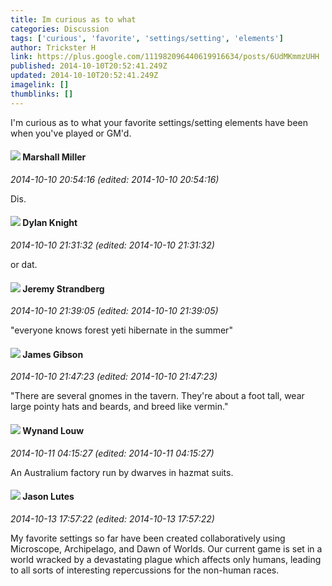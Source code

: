 ```yaml
---
title: Im curious as to what
categories: Discussion
tags: ['curious', 'favorite', 'settings/setting', 'elements']
author: Trickster H
link: https://plus.google.com/111982096440619916634/posts/6UdMKmmzUHH
published: 2014-10-10T20:52:41.249Z
updated: 2014-10-10T20:52:41.249Z
imagelink: []
thumblinks: []
---
```


I&#39;m curious as to what your favorite settings/setting elements have been when you&#39;ve played or GM&#39;d. 
<div id='comment z12md1jwgnegynrl022fchsb1ljjcnmad04'>
  <h4><img src='{{site.baseurl}}//images/avatars/113927217394445366066_photo.jpg'> Marshall Miller</h4>
      <p><cite>2014-10-10 20:54:16 (edited: 2014-10-10 20:54:16)</cite></p>
        <p>Dis.</p>
</div>
        

<div id='comment z12md1jwgnegynrl022fchsb1ljjcnmad04'>
  <h4><img src='{{site.baseurl}}//images/avatars/105493931245261821643_photo.jpg'> Dylan Knight</h4>
      <p><cite>2014-10-10 21:31:32 (edited: 2014-10-10 21:31:32)</cite></p>
        <p>or dat.</p>
</div>
        

<div id='comment z12md1jwgnegynrl022fchsb1ljjcnmad04'>
  <h4><img src='{{site.baseurl}}//images/avatars/102595580176380683252_photo.jpg'> Jeremy Strandberg</h4>
      <p><cite>2014-10-10 21:39:05 (edited: 2014-10-10 21:39:05)</cite></p>
        <p>&quot;everyone knows forest yeti hibernate in the summer&quot;</p>
</div>
        

<div id='comment z12md1jwgnegynrl022fchsb1ljjcnmad04'>
  <h4><img src='{{site.baseurl}}//images/avatars/114724088999683014890_photo.jpg'> James Gibson</h4>
      <p><cite>2014-10-10 21:47:23 (edited: 2014-10-10 21:47:23)</cite></p>
        <p>&quot;There are several gnomes in the tavern. They&#39;re about a foot tall, wear large pointy hats and beards, and breed like vermin.&quot;</p>
</div>
        

<div id='comment z12md1jwgnegynrl022fchsb1ljjcnmad04'>
  <h4><img src='{{site.baseurl}}//images/avatars/111256963556395023796_photo.jpg'> Wynand Louw</h4>
      <p><cite>2014-10-11 04:15:27 (edited: 2014-10-11 04:15:27)</cite></p>
        <p>An Australium factory run by dwarves in hazmat suits.</p>
</div>
        

<div id='comment z12md1jwgnegynrl022fchsb1ljjcnmad04'>
  <h4><img src='{{site.baseurl}}//images/avatars/115657313205562994919_photo.jpg'> Jason Lutes</h4>
      <p><cite>2014-10-13 17:57:22 (edited: 2014-10-13 17:57:22)</cite></p>
        <p>My favorite settings so far have been created collaboratively using Microscope, Archipelago, and Dawn of Worlds. Our current game is set in a world wracked by a devastating plague which affects only humans, leading to all sorts of interesting repercussions for the non-human races.</p>
</div>
        